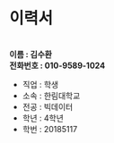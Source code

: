 
<h1>이력서</h1> <br>
<b>이름 : 김수환</b><br>
<b>전화번호 : 010-9589-1024</b><br>
<ul>
<li>직업 : 학생</li>
<li>소속 : 한림대학교</li>
<li>전공 : 빅데이터</li>
<li>학년 : 4학년</li>
<li>학번 : 20185117</li>
</ul>

